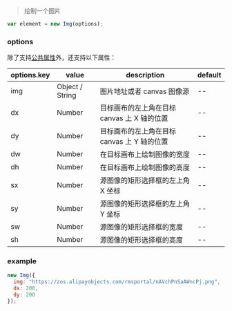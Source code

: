 > 绘制一个图片

```js
var element = new Img(options);
```

### options

除了支持[公共属性](../Element.md)外，还支持以下属性：

| options.key | value          | description                                 | default |
| ----------- | -------------- | ------------------------------------------- | ------- |
| img         | Object / String | 图片地址或者 canvas 图像源                  | --      |
| dx          | Number         | 目标画布的左上角在目标 canvas 上 X 轴的位置 | --      |
| dy          | Number         | 目标画布的左上角在目标 canvas 上 Y 轴的位置 | --      |
| dw          | Number         | 在目标画布上绘制图像的宽度                  | --      |
| dh          | Number         | 在目标画布上绘制图像的高度                  | --      |
| sx          | Number         | 源图像的矩形选择框的左上角 X 坐标           | --      |
| sy          | Number         | 源图像的矩形选择框的左上角 Y 坐标           | --      |
| sw          | Number         | 源图像的矩形选择框的宽度                    | --      |
| sh          | Number         | 源图像的矩形选择框的高度                    | --      |

### example

```js
new Img({
  img: "https://zos.alipayobjects.com/rmsportal/nAVchPnSaAWncPj.png",
  dx: 200,
  dy: 200
});
```
